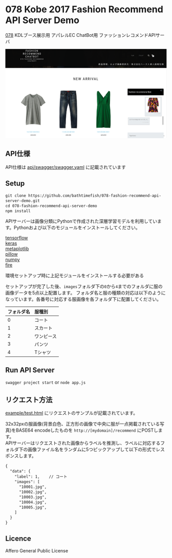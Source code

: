 # 078 Kobe 2017 Fashion Recommend API Server Demo

[078](https://078kobe.jp/) KDLブース展示用 アパレルEC ChatBot用 ファッションレコメンドAPIサーバ

![screen-shot](https://github.com/kobedigitallabo/078-fashion-recommend-api-server-demo/blob/master/screen-shot.png)

## API仕様

API仕様は [api/swagger/swagger.yaml](https://github.com/kobedigitallabo/078-fashion-recommend-api-server-demo/blob/master/api/swagger/swagger.yaml) に記載されています

## Setup

```
git clone https://github.com/bathtimefish/078-fashion-recommend-api-server-demo.git
cd 078-fashion-recommend-api-server-demo
npm install
```

APIサーバーは画像分類にPythonで作成された深層学習モデルを利用しています。Pythonおよび以下のモジュールをインストールしてください。

[tensorflow](https://github.com/tensorflow/tensorflow)  
[keras](https://github.com/fchollet/keras)  
[metaplotlib](https://github.com/matplotlib/matplotlib)  
[pillow](https://github.com/python-pillow/Pillow)  
[numpy](https://github.com/numpy/numpy)  
[fire](https://github.com/google/python-fire)  

環境セットアップ時に上記モジュールをインストールする必要がある

セットアップが完了した後、`images`フォルダ下の`0`から`4`までのフォルダに服の画像データを5点以上配置します。
フォルダ名と服の種類の対応は以下のようになっています。各番号に対応する服画像を各フォルダ下に配置してください。

| フォルダ名   | 服種別     |
| :----------- | :-----     |
| 0            | コート     |
| 1            | スカート   |
| 2            | ワンピース |
| 3            | パンツ     |
| 4            | Tシャツ    |

## Run API Server

`swagger project start` or `node app.js`

## リクエスト方法

[example/test.html](https://github.com/kobedigitallabo/078-fashion-recommend-api-server-demo/blob/master/test.html) にリクエストのサンプルが記載されています。  

32x32pxの服画像(背景白色、正方形の画像で中央に服が一点掲載されている写真)をBASE64 encodeしたものを `http://[mydomain]/recommend` にPOSTします。  
APIサーバーはリクエストされた画像からラベルを推測し、ラベルに対応するフォルダ下の画像ファイル名をランダムに5つピックアップして以下の形式でレスポンスします。

```
{
  "data": {
    "label": 1,    // コート
    "images": [
      "10001.jpg",
      "10002.jpg",
      "10003.jpg",
      "10004.jpg",
      "10005.jpg",
    ]
  }
}
```

## Licence

Affero General Public License
